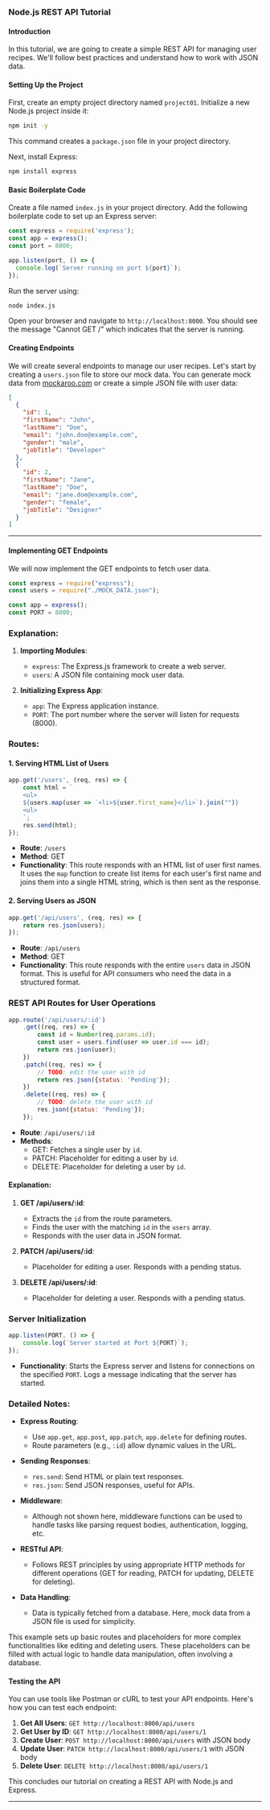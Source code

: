 ### Node.js REST API Tutorial

#### Introduction
In this tutorial, we are going to create a simple REST API for managing user recipes. We'll follow best practices and understand how to work with JSON data.

#### Setting Up the Project
First, create an empty project directory named `project01`. Initialize a new Node.js project inside it:

```bash
npm init -y
```

This command creates a `package.json` file in your project directory.

Next, install Express:

```bash
npm install express
```

#### Basic Boilerplate Code
Create a file named `index.js` in your project directory. Add the following boilerplate code to set up an Express server:

```javascript
const express = require('express');
const app = express();
const port = 8000;

app.listen(port, () => {
  console.log(`Server running on port ${port}`);
});
```

Run the server using:

```bash
node index.js
```

Open your browser and navigate to `http://localhost:8000`. You should see the message "Cannot GET /" which indicates that the server is running.

#### Creating Endpoints
We will create several endpoints to manage our user recipes. Let's start by creating a `users.json` file to store our mock data. You can generate mock data from [mockaroo.com](https://mockaroo.com/) or create a simple JSON file with user data:

```json
[
  {
    "id": 1,
    "firstName": "John",
    "lastName": "Doe",
    "email": "john.doe@example.com",
    "gender": "male",
    "jobTitle": "Developer"
  },
  {
    "id": 2,
    "firstName": "Jane",
    "lastName": "Doe",
    "email": "jane.doe@example.com",
    "gender": "female",
    "jobTitle": "Designer"
  }
]
```

---

#### Implementing GET Endpoints
We will now implement the GET endpoints to fetch user data.

```javascript
const express = require("express");
const users = require("./MOCK_DATA.json");

const app = express();
const PORT = 8000;
```

### Explanation:
1. **Importing Modules**:
   - `express`: The Express.js framework to create a web server.
   - `users`: A JSON file containing mock user data.

2. **Initializing Express App**:
   - `app`: The Express application instance.
   - `PORT`: The port number where the server will listen for requests (8000).

### Routes:
#### 1. Serving HTML List of Users
```javascript
app.get('/users', (req, res) => {
    const html = `
    <ul>
    ${users.map(user => `<li>${user.first_name}</li>`).join("")}
    <ul>
    `;
    res.send(html);
});
```
- **Route**: `/users`
- **Method**: GET
- **Functionality**: This route responds with an HTML list of user first names. It uses the `map` function to create list items for each user's first name and joins them into a single HTML string, which is then sent as the response.

#### 2. Serving Users as JSON
```javascript
app.get('/api/users', (req, res) => {
    return res.json(users);
});
```
- **Route**: `/api/users`
- **Method**: GET
- **Functionality**: This route responds with the entire `users` data in JSON format. This is useful for API consumers who need the data in a structured format.

### REST API Routes for User Operations
```javascript
app.route('/api/users/:id')
    .get((req, res) => {
        const id = Number(req.params.id);
        const user = users.find(user => user.id === id);
        return res.json(user);
    })
    .patch((req, res) => {
        // TODO: edit the user with id
        return res.json({status: 'Pending'});
    })
    .delete((req, res) => {
        // TODO: delete the user with id
        res.json({status: 'Pending'});
    });
```

- **Route**: `/api/users/:id`
- **Methods**:
  - GET: Fetches a single user by `id`.
  - PATCH: Placeholder for editing a user by `id`.
  - DELETE: Placeholder for deleting a user by `id`.

#### Explanation:
1. **GET /api/users/:id**:
   - Extracts the `id` from the route parameters.
   - Finds the user with the matching `id` in the `users` array.
   - Responds with the user data in JSON format.

2. **PATCH /api/users/:id**:
   - Placeholder for editing a user. Responds with a pending status.

3. **DELETE /api/users/:id**:
   - Placeholder for deleting a user. Responds with a pending status.

### Server Initialization
```javascript
app.listen(PORT, () => {
    console.log(`Server started at Port ${PORT}`);
});
```
- **Functionality**: Starts the Express server and listens for connections on the specified `PORT`. Logs a message indicating that the server has started.

### Detailed Notes:
- **Express Routing**:
  - Use `app.get`, `app.post`, `app.patch`, `app.delete` for defining routes.
  - Route parameters (e.g., `:id`) allow dynamic values in the URL.

- **Sending Responses**:
  - `res.send`: Send HTML or plain text responses.
  - `res.json`: Send JSON responses, useful for APIs.

- **Middleware**:
  - Although not shown here, middleware functions can be used to handle tasks like parsing request bodies, authentication, logging, etc.

- **RESTful API**:
  - Follows REST principles by using appropriate HTTP methods for different operations (GET for reading, PATCH for updating, DELETE for deleting).

- **Data Handling**:
  - Data is typically fetched from a database. Here, mock data from a JSON file is used for simplicity.

This example sets up basic routes and placeholders for more complex functionalities like editing and deleting users. These placeholders can be filled with actual logic to handle data manipulation, often involving a database.

#### Testing the API
You can use tools like Postman or cURL to test your API endpoints. Here's how you can test each endpoint:

1. **Get All Users**: `GET http://localhost:8000/api/users`
2. **Get User by ID**: `GET http://localhost:8000/api/users/1`
3. **Create User**: `POST http://localhost:8000/api/users` with JSON body
4. **Update User**: `PATCH http://localhost:8000/api/users/1` with JSON body
5. **Delete User**: `DELETE http://localhost:8000/api/users/1`

This concludes our tutorial on creating a REST API with Node.js and Express.

---
